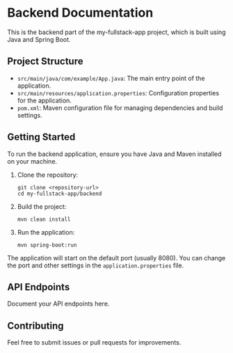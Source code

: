 # Backend Documentation

This is the backend part of the my-fullstack-app project, which is built using Java and Spring Boot.

## Project Structure

- `src/main/java/com/example/App.java`: The main entry point of the application.
- `src/main/resources/application.properties`: Configuration properties for the application.
- `pom.xml`: Maven configuration file for managing dependencies and build settings.

## Getting Started

To run the backend application, ensure you have Java and Maven installed on your machine.

1. Clone the repository:
   ```
   git clone <repository-url>
   cd my-fullstack-app/backend
   ```

2. Build the project:
   ```
   mvn clean install
   ```

3. Run the application:
   ```
   mvn spring-boot:run
   ```

The application will start on the default port (usually 8080). You can change the port and other settings in the `application.properties` file.

## API Endpoints

Document your API endpoints here.

## Contributing

Feel free to submit issues or pull requests for improvements.